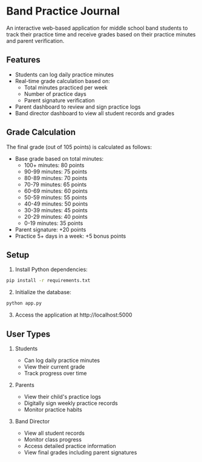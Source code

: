 # Band Practice Journal

An interactive web-based application for middle school band students to track their practice time and receive grades based on their practice minutes and parent verification.

## Features

- Students can log daily practice minutes
- Real-time grade calculation based on:
  - Total minutes practiced per week
  - Number of practice days
  - Parent signature verification
- Parent dashboard to review and sign practice logs
- Band director dashboard to view all student records and grades

## Grade Calculation

The final grade (out of 105 points) is calculated as follows:

- Base grade based on total minutes:
  - 100+ minutes: 80 points
  - 90-99 minutes: 75 points
  - 80-89 minutes: 70 points
  - 70-79 minutes: 65 points
  - 60-69 minutes: 60 points
  - 50-59 minutes: 55 points
  - 40-49 minutes: 50 points
  - 30-39 minutes: 45 points
  - 20-29 minutes: 40 points
  - 0-19 minutes: 35 points
- Parent signature: +20 points
- Practice 5+ days in a week: +5 bonus points

## Setup

1. Install Python dependencies:
```bash
pip install -r requirements.txt
```

2. Initialize the database:
```bash
python app.py
```

3. Access the application at http://localhost:5000

## User Types

1. Students
   - Can log daily practice minutes
   - View their current grade
   - Track progress over time

2. Parents
   - View their child's practice logs
   - Digitally sign weekly practice records
   - Monitor practice habits

3. Band Director
   - View all student records
   - Monitor class progress
   - Access detailed practice information
   - View final grades including parent signatures
